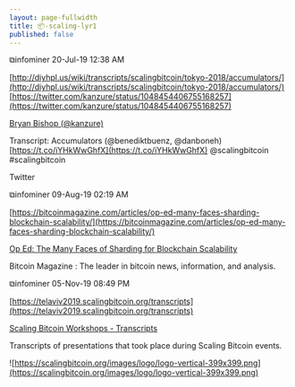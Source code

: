```yaml
---
layout: page-fullwidth
title: 📦-scaling-lyr1
published: false
---
```


⧉infominer 20-Jul-19 12:38 AM

[http://diyhpl.us/wiki/transcripts/scalingbitcoin/tokyo-2018/accumulators/](http://diyhpl.us/wiki/transcripts/scalingbitcoin/tokyo-2018/accumulators/) [https://twitter.com/kanzure/status/1048454406755168257](https://twitter.com/kanzure/status/1048454406755168257)

[Bryan Bishop (@kanzure)](https://twitter.com/kanzure)

Transcript: Accumulators (@benediktbuenz, @danboneh) [https://t.co/iYHkWwGhfX](https://t.co/iYHkWwGhfX) @scalingbitcoin #scalingbitcoin

Twitter

⧉infominer 09-Aug-19 02:19 AM

[https://bitcoinmagazine.com/articles/op-ed-many-faces-sharding-blockchain-scalability/](https://bitcoinmagazine.com/articles/op-ed-many-faces-sharding-blockchain-scalability/)

[Op Ed: The Many Faces of Sharding for Blockchain Scalability](https://bitcoinmagazine.com/articles/op-ed-many-faces-sharding-blockchain-scalability/)

Bitcoin Magazine : The leader in bitcoin news, information, and analysis.

⧉infominer 05-Nov-19 08:49 PM

[https://telaviv2019.scalingbitcoin.org/transcripts](https://telaviv2019.scalingbitcoin.org/transcripts)

[Scaling Bitcoin Workshops - Transcripts](https://telaviv2019.scalingbitcoin.org/transcripts)

Transcripts of presentations that took place during Scaling Bitcoin events.

![https://scalingbitcoin.org/images/logo/logo-vertical-399x399.png](https://scalingbitcoin.org/images/logo/logo-vertical-399x399.png)